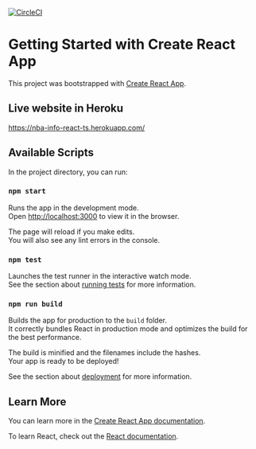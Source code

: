 [![CircleCI](https://circleci.com/gh/lucastagliani/nba-info-react-ts/tree/main.svg?style=svg)](https://circleci.com/gh/lucastagliani/nba-info-react-ts/tree/main)

# Getting Started with Create React App

This project was bootstrapped with [Create React App](https://github.com/facebook/create-react-app).

## Live website in Heroku

https://nba-info-react-ts.herokuapp.com/

## Available Scripts

In the project directory, you can run:

### `npm start`

Runs the app in the development mode.\
Open [http://localhost:3000](http://localhost:3000) to view it in the browser.

The page will reload if you make edits.\
You will also see any lint errors in the console.

### `npm test`

Launches the test runner in the interactive watch mode.\
See the section about [running tests](https://facebook.github.io/create-react-app/docs/running-tests) for more information.

### `npm run build`

Builds the app for production to the `build` folder.\
It correctly bundles React in production mode and optimizes the build for the best performance.

The build is minified and the filenames include the hashes.\
Your app is ready to be deployed!

See the section about [deployment](https://facebook.github.io/create-react-app/docs/deployment) for more information.

## Learn More

You can learn more in the [Create React App documentation](https://facebook.github.io/create-react-app/docs/getting-started).

To learn React, check out the [React documentation](https://reactjs.org/).
